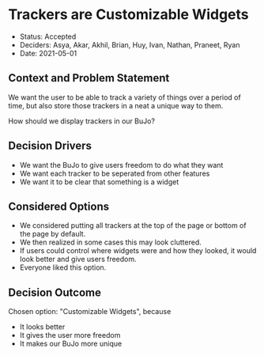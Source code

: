# Trackers are Customizable Widgets
* Status: Accepted
* Deciders:  Asya, Akar, Akhil, Brian, Huy, Ivan, Nathan, Praneet, Ryan
* Date: 2021-05-01
​

## Context and Problem Statement
We want the user to be able to track a variety of things over a period of time, but also store those trackers in a neat a unique way to them.

How should we display trackers in our BuJo?

## Decision Drivers

* We want the BuJo to give users freedom to do what they want
* We want each tracker to be seperated from other features
* We want it to be clear that something is a widget
​

## Considered Options

* We considered putting all trackers at the top of the page or bottom of the page by default.
* We then realized in some cases this may look cluttered.
* If users could control where widgets were and how they looked, it would look better and give users freedom.
* Everyone liked this option.
​

## Decision Outcome
Chosen option: "Customizable Widgets", because
​
* It looks better
* It gives the user more freedom
* It makes our BuJo more unique
